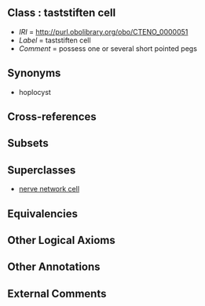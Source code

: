 
## Class : taststiften cell

 * *IRI* = http://purl.obolibrary.org/obo/CTENO_0000051
 * *Label* = taststiften cell
 * *Comment* = possess one or several short pointed pegs

## Synonyms

 * hoplocyst

## Cross-references


## Subsets


## Superclasses

 * [nerve network cell](../../CTENO/52/CTENO_0000052.md)

## Equivalencies


## Other Logical Axioms


## Other Annotations


## External Comments

